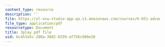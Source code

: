 ```yaml
---
content_type: resource
description: ''
file: https://ol-ocw-studio-app-qa.s3.amazonaws.com/courses/6-851-advanced-data-structures-spring-2012/bc453a5c280a30d29259af756c980e20_NMxLL3D5qd8.pdf
file_type: application/pdf
resourcetype: Document
title: 3play pdf file
uid: bc453a5c-280a-30d2-9259-af756c980e20
---
```

